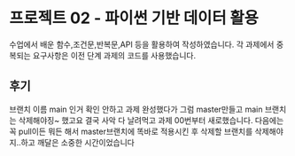 # 프로젝트 02 - 파이썬 기반 데이터 활용
수업에서 배운 함수,조건문,반복문,API 등을 활용하여 작성하였습니다.
각 과제에서 중복되는 요구사항은 이전 단계 과제의 코드를 사용했습니다.
## 후기
브랜치 이름 main 인거 확인 안하고 과제 완성했다가
그럼 master만들고 main 브랜치는 삭제해야징~ 했고요
결국 사악 다 날려먹고 과제 00번부터 새로했습니다.
다음에는 꼭 pull이든 뭐든 해서 master브랜치에 똑바로 적용시킨 후
삭제할 브랜치를 삭제해야지..하고 깨달은 소중한 시간이었습니다
 